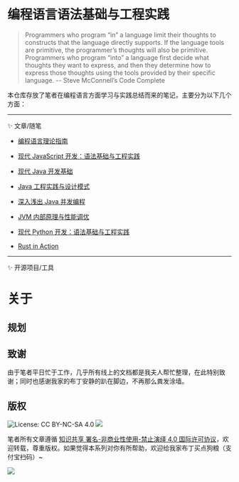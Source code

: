 # 编程语言语法基础与工程实践

> Programmers who program “in” a language limit their thoughts to constructs that the language directly supports. If the language tools are primitive, the programmer’s thoughts will also be primitive.
> Programmers who program “into” a language first decide what thoughts they want to express, and then they determine how to express those thoughts using the tools provided by their specific language.
> -- Steve McConnell’s Code Complete

本仓库存放了笔者在编程语言方面学习与实践总结而来的笔记，主要分为以下几个方面：

---

✨ 文章/随笔

* [编程语言理论指南](./ProgrammingLanguage-Theory-Primer)

* [现代 JavaScript 开发：语法基础与工程实践](./JavaScript/Modern-JavaScript-Development-Foundation)

* [现代 Java 开发基础](./Java/Modern-Java-Development-Foundation)

* [Java 工程实践与设计模式](./Java/Java-Engineering-Practices-And-Design-Pattern)

* [深入浅出 Java 并发编程](./Java/Head-First-Java-Concurrent-Programming)

* [JVM 内部原理与性能调优](./Java/JVM-And-Performance-Tunning)

* [现代 Python 开发：语法基础与工程实践](./Python/Modern-Python-Development-Foundation)

* [Rust in Action](./Rust/Rust-In-Action)

---

✨ 开源项目/工具

# 关于

## 规划

## 致谢

由于笔者平日忙于工作，几乎所有线上的文档都是我夫人帮忙整理，在此特别致谢；同时也感谢我家的布丁安静的趴在脚边，不再那么粪发涂墙。

## 版权

![License: CC BY-NC-SA 4.0](https://img.shields.io/badge/License-CC%20BY--NC--SA%204.0-lightgrey.svg)
![](https://parg.co/bDm)

笔者所有文章遵循 [知识共享 署名-非商业性使用-禁止演绎 4.0 国际许可协议](https://creativecommons.org/licenses/by-nc-nd/4.0/deed.zh)，欢迎转载，尊重版权。如果觉得本系列对你有所帮助，欢迎给我家布丁买点狗粮（支付宝扫码）~

![](https://github.com/wxyyxc1992/OSS/blob/master/2017/8/1/Buding.jpg?raw=true)
